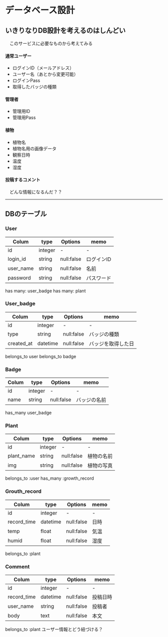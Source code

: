 # データベース設計

## いきりなりDB設計を考えるのはしんどい
　このサービスに必要なものから考えてみる

#### 通常ユーザー
- ログインID（メールアドレス）
- ユーザー名（あとから変更可能）
- ログインPass
- 取得したバッジの種類

#### 管理者
- 管理用ID
- 管理用Pass

#### 植物
- 植物名
- 植物名用の画像データ
- 観察日時
- 温度
- 湿度

#### 投稿するコメント
　どんな情報になるんだ？？

---

## DBのテーブル
### User
|Colum|type     |Options|memo|
|-    |-        |-    |-    |
|id   |integer  |-    |-   |
|login_id   |string  |null:false    |ログインID   |
|user_name  |string  |null:false    |名前   |
|password  |string  |null:false   |パスワード   |
has many: user_badge
has many: plant

### User_badge
|Colum|type     |Options|memo|
|-    |-        |-    |-    |
|id   |integer  |-    |-   |
|type  |string  |null:false    |バッジの種類   |
|created_at  |datetime  |null:false    |バッジを取得した日   |

belongs_to user
belongs_to badge

### Badge
|Colum|type     |Options|memo|
|-    |-        |-    |-    |
|id   |integer  |-    |-   |
|name   |string  |null:false    |バッジの名前   |

has_many user_badge
 


### Plant
|Colum|type     |Options|memo|
|-    |-        |-    |-    |
|id   |integer  |-    |-   |
|plant_name   |string  |null:false    |植物の名前   |
|img  |string  |null:false   |植物の写真   |
belongs_to :user
has_many :growth_record

### Grouth_record
|Colum|type     |Options|memo|
|-    |-        |-    |-    |
|id   |integer  |-    |-   |
|record_time  |datetime  |null:false    |日時   |
|temp  |float  |null:false   |気温   |
|humid  |float  |null:false   |湿度   |
belongs_to :plant

### Comment
|Colum|type     |Options|memo|
|-    |-        |-    |-    |
|id   |integer  |-    |-   |
|record_time  |datetime  |null:false    |投稿日時   |
|user_name  |string  |null:false    |投稿者  |
|body  |text  |null:false   |本文   |

belongs_to :plant
ユーザー情報とどう紐づける？
